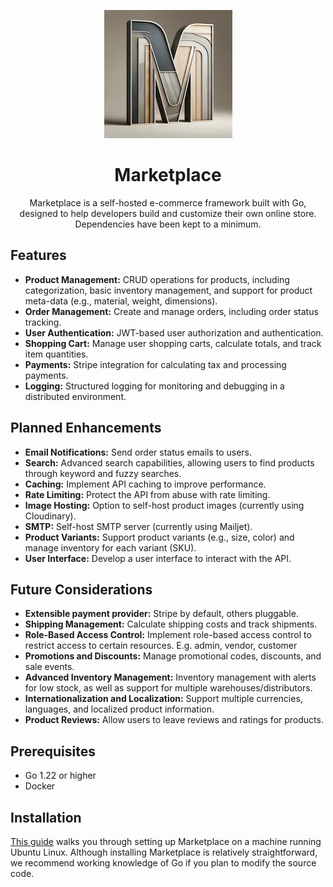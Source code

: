<p align="center">
  <img src="https://raw.githubusercontent.com/dgyurics/marketplace/main/logo.webp" alt="marketplace">
</p>
<h1 align="center">Marketplace</h1>
<p align="center">
  Marketplace is a self-hosted e-commerce framework built with Go, designed to help developers build and customize their own online store. Dependencies have been kept to a minimum.
</p>
<h2>Features</h2>
<ul>
  <li><strong>Product Management:</strong> CRUD operations for products, including categorization, basic inventory management, and support for product meta-data (e.g., material, weight, dimensions).</li>
  <li><strong>Order Management:</strong> Create and manage orders, including order status tracking.</li>
  <li><strong>User Authentication:</strong> JWT-based user authorization and authentication.</li>
  <li><strong>Shopping Cart:</strong> Manage user shopping carts, calculate totals, and track item quantities.</li>
  <li><strong>Payments:</strong> Stripe integration for calculating tax and processing payments.</li>
  <li><strong>Logging:</strong> Structured logging for monitoring and debugging in a distributed environment.</li>
</ul>

<h2>Planned Enhancements</h2>
<ul>
  <li><strong>Email Notifications:</strong> Send order status emails to users.</li>
  <li><strong>Search:</strong> Advanced search capabilities, allowing users to find products through keyword and fuzzy searches.</li>
  <li><strong>Caching:</strong> Implement API caching to improve performance.</li>
  <li><strong>Rate Limiting:</strong> Protect the API from abuse with rate limiting.</li>
  <li><strong>Image Hosting:</strong> Option to self-host product images (currently using Cloudinary).</li>
  <li><strong>SMTP:</strong> Self-host SMTP server (currently using Mailjet).</li>
  <li><strong>Product Variants:</strong> Support product variants (e.g., size, color) and manage inventory for each variant (SKU).</li>
  <li><strong>User Interface:</strong> Develop a user interface to interact with the API.</li>
</ul>

<h2>Future Considerations</h2>
<ul>
  <li><strong>Extensible payment provider:</strong> Stripe by default, others pluggable.</li>
  <li><strong>Shipping Management:</strong> Calculate shipping costs and track shipments.</li>
  <li><strong>Role-Based Access Control:</strong> Implement role-based access control to restrict access to certain resources. E.g. admin, vendor, customer</li>
  <li><strong>Promotions and Discounts:</strong> Manage promotional codes, discounts, and sale events.</li>
  <li><strong>Advanced Inventory Management:</strong> Inventory management with alerts for low stock, as well as support for multiple warehouses/distributors.</li>
  <li><strong>Internationalization and Localization:</strong> Support multiple currencies, languages, and localized product information.</li>
  <li><strong>Product Reviews:</strong> Allow users to leave reviews and ratings for products.</li>
</ul>

<h2>Prerequisites</h2>
<ul>
  <li>Go 1.22 or higher</li>
  <li>Docker</li>
</ul>

<h2>Installation</h2>
<p><a href="https://github.com/dgyurics/marketplace/wiki">This guide</a> walks you through setting up Marketplace on a machine running Ubuntu Linux. Although installing Marketplace is relatively straightforward, we recommend working knowledge of Go if you plan to modify the source code.
</p>
